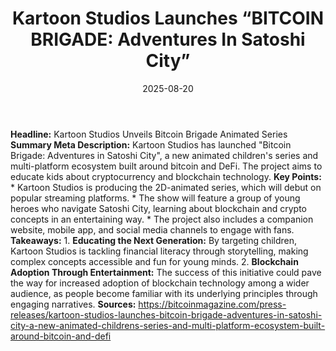 ﻿---
title: 'Kartoon Studios Launches “BITCOIN BRIGADE: Adventures In Satoshi City”'
date: '2025-08-20'
category: Markets
summary: ''
slug: kartoon studios launches bitcoin brigade adventures in satos
source_urls:
- https://bitcoinmagazine.com/press-releases/kartoon-studios-launches-bitcoin-brigade-adventures-in-satoshi-city-a-new-animated-childrens-series-and-multi-platform-ecosystem-built-around-bitcoin-and-defi
seo:
  title: 'Kartoon Studios Launches “BITCOIN BRIGADE: Adventures In Satoshi City” |
    Hash n Hedge'
  description: ''
  keywords:
  - news
  - markets
  - brief
---

**Headline:** Kartoon Studios Unveils Bitcoin Brigade Animated Series  **Summary Meta Description:** Kartoon Studios has launched "Bitcoin Brigade: Adventures in Satoshi City", a new animated children's series and multi-platform ecosystem built around bitcoin and DeFi. The project aims to educate kids about cryptocurrency and blockchain technology.  **Key Points:**  * Kartoon Studios is producing the 2D-animated series, which will debut on popular streaming platforms. * The show will feature a group of young heroes who navigate Satoshi City, learning about blockchain and crypto concepts in an entertaining way. * The project also includes a companion website, mobile app, and social media channels to engage with fans.  **Takeaways:**  1. **Educating the Next Generation:** By targeting children, Kartoon Studios is tackling financial literacy through storytelling, making complex concepts accessible and fun for young minds. 2. **Blockchain Adoption Through Entertainment:** The success of this initiative could pave the way for increased adoption of blockchain technology among a wider audience, as people become familiar with its underlying principles through engaging narratives.  **Sources:** https://bitcoinmagazine.com/press-releases/kartoon-studios-launches-bitcoin-brigade-adventures-in-satoshi-city-a-new-animated-childrens-series-and-multi-platform-ecosystem-built-around-bitcoin-and-defi 
